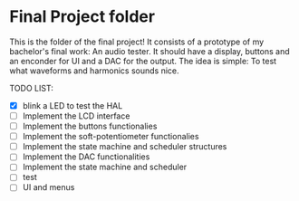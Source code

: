 # Final Project folder

This is the folder of the final project! It consists of a prototype of my bachelor's final work: An audio tester. It should have a display, buttons and an enconder for UI and a DAC for the output. The idea is simple: To test what waveforms and harmonics sounds nice.

TODO LIST:
- [x] blink a LED to test the HAL
- [ ] Implement the LCD interface
- [ ] Implement the buttons functionalies
- [ ] Implement the soft-potentiometer functionalies
- [ ] Implement the state machine and scheduler structures
- [ ] Implement the DAC functionalities
- [ ] Implement the state machine and scheduler
- [ ] test
- [ ] UI and menus
